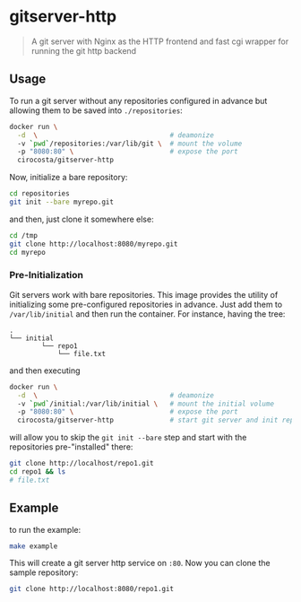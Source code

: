 # gitserver-http
> A git server with Nginx as the HTTP frontend and fast cgi wrapper for running the git http backend


## Usage

To run a git server without any repositories configured in advance but allowing them to be saved into `./repositories`: 
 
  ```sh
  docker run \
    -d  \                                 # deamonize
    -v `pwd`/repositories:/var/lib/git \  # mount the volume
    -p "8080:80" \                        # expose the port 
    cirocosta/gitserver-http
  ```

Now, initialize a bare repository:

  ```sh
  cd repositories
  git init --bare myrepo.git
  ```

and then, just clone it somewhere else:

  ```sh
  cd /tmp
  git clone http://localhost:8080/myrepo.git
  cd myrepo 
  ```


### Pre-Initialization

Git servers work with bare repositories. This image provides the utility of initializing some pre-configured repositories in advance. Just add them to `/var/lib/initial` and then run the container. For instance, having the tree:

  ```
  .
  └── initial
          └── repo1
              └── file.txt
  ```

and then executing

  ```sh
  docker run \
    -d  \                                 # deamonize
    -v `pwd`/initial:/var/lib/initial \   # mount the initial volume
    -p "8080:80" \                        # expose the port 
    cirocosta/gitserver-http              # start git server and init repositories
  ```

will allow you to skip the `git init --bare` step and start with the repositories pre-"installed" there:

  ```sh
  git clone http://localhost/repo1.git
  cd repo1 && ls
  # file.txt
  ```


## Example

to run the example:

  ```sh
  make example
  ```


This will create a git server http service on `:80`. Now you can clone the sample repository:


  ```sh
  git clone http://localhost:8080/repo1.git
  ```


